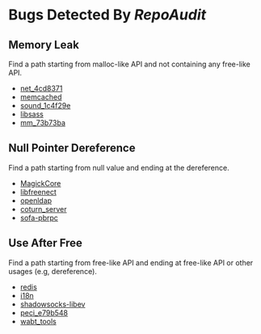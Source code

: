 # Bugs Detected By *RepoAudit*

## Memory Leak

Find a path starting from malloc-like API and not containing any free-like API.

* [net_4cd8371](ML/C_net_4cd8371.md)
* [memcached](ML/C_memcached.md)
* [sound_1c4f29e](ML/C_sound_1c4f29e.md)
* [libsass](ML/C++_libsass.md)
* [mm_73b73ba](ML/C_mm_73b73ba.md)

## Null Pointer Dereference

Find a path starting from null value and ending at the dereference.

* [MagickCore](NPD/C_MagickCore.md)
* [libfreenect](NPD/C_libfreenect.md)
* [openldap](NPD/C_openldap.md)
* [coturn_server](NPD/C_coturn_server.md)
* [sofa-pbrpc](NPD/C++_sofa-pbrpc.md)

## Use After Free

Find a path starting from free-like API and ending at free-like API or other usages (e.g, dereference).

* [redis](UAF/C_redis.md)
* [i18n](UAF/C++_i18n.md)
* [shadowsocks-libev](UAF/C_shadowsocks-libev.md)
* [peci_e79b548](UAF/C_peci_e79b548.md)
* [wabt_tools](UAF/C++_wabt_tools.md)

